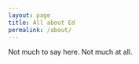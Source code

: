 ```yaml
---
layout: page
title: All about Ed
permalink: /about/
---
```


Not much to say here. Not much at all.


